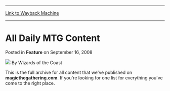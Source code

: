 
---
[Link to Wayback Machine](https://web.archive.org/web/20220122164758/https://magic.wizards.com/en/articles/archive/feature/all-daily-mtg-content-2008-09-16)

[_metadata_:author]:- "Wizards of the Coast"
[_metadata_:description]:- "This is the full archive for all content that we've published on magicthegathering.com. If you're looking for one list for everything you've come to the right place."
[_metadata_:generator]:- "Drupal 7 (http://drupal.org)"
[_metadata_:publish_date]:- "2008-09-16"
[_metadata_:title]:- "All Daily MTG Content"
[_metadata_:wayback_capture_timestamp]:- "2022-01-22 16:47:58+00:00"
[_metadata_:wayback_raw_url]:- "https://web.archive.org/web/20220122164758id_/https://magic.wizards.com/en/articles/archive/feature/all-daily-mtg-content-2008-09-16"
[_metadata_:wayback_url]:- "https://magic.wizards.com/en/articles/archive/feature/all-daily-mtg-content-2008-09-16"
---


All Daily MTG Content
=====================



 Posted in **Feature**
 on September 16, 2008 






![](https://media.magic.wizards.com/styles/auth_small/public/images/person/wizards_author.jpg)
By Wizards of the Coast











This is the full archive for all content that we've published on **magicthegathering.com**. If you're looking for one list for everything you've come to the right place. 







